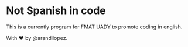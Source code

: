 # Not Spanish in code

This is a currently program for FMAT UADY to promote coding in english.

With :heart: by @arandilopez.
